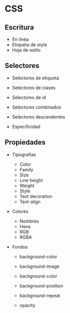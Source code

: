 # CSS

## Escritura

- En linéa
- Etiqueta de style
- Hoja de estilo

## Selectores

- Selectores de etiqueta
- Selectores de clases
- Selectores de id

- Selectores combinados
- Selectores descendentes
- Especificidad

## Propiedades

- Tipografías
    - Color
    - Family
    - Size
    - Line height
    - Weight
    - Style
    - Text decoration
    - Text-align

- Colores
    - Nombres
    - Hexa
    - RGB
    - RGBA

- Fondos
    - background-color
    - background-image
    - background-color
    - background-position
    - background-repeat

    - opacity

